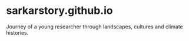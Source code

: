# sarkarstory.github.io
Journey of a young researcher through landscapes, cultures and climate histories.
